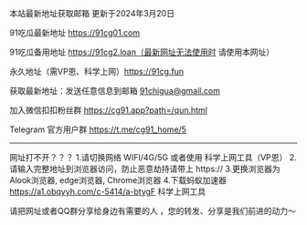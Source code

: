 本站最新地址获取邮箱 更新于2024年3月20日

91吃瓜最新地址 https://91cg01.com

91吃瓜备用地址  https://91cg2.loan（最新网址无法使用时 请使用本网址）

永久地址（需VP恩、科学上网）https://91cg.fun

获取最新地址：发送任意信息到邮箱 91chigua@gmail.com

加入微信扣扣粉丝群  https://cg91.app?path=/qun.html

Telegram 官方用户群  https://t.me/cg91_home/5


----------------------------------

网址打不开？？？
1.请切换网络 WIFI/4G/5G 或者使用 科学上网工具（VP恩）
2.请输入完整地址到浏览器访问，防止恶意劫持请带上 https://
3.更换浏览器为Alook浏览器, edge浏览器, Chrome浏览器
4.下载蚂蚁加速器 https://a1.obqyyh.com/c-5414/a-btygF 科学上网工具

请把网址或者QQ群分享给身边有需要的人 ，您的转发、分享是我们前进的动力～

